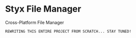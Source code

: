 # Styx File Manager

Cross-Platform File Manager

````
REWRITING THIS ENTIRE PROJECT FROM SCRATCH... STAY TUNED!
````

<!-- A File Manager built on Electron. Supports macOS & Linux



#### Contribution Needed!

![5c8ed7084b400](https://i.loli.net/2019/03/18/5c8ed7084b400.png)

#### How to run:

Clone the repository

```
git clone https://github.com/luciferreeves/bexplorer.git
```

Install dependencies

```
npm install
```

Start app

```
npm start
```

make changes, push to github.  -->


